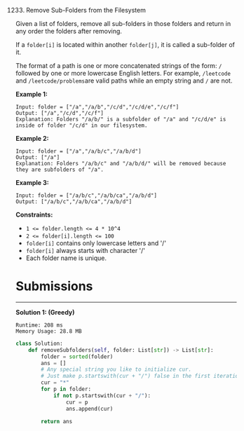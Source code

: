 1233. Remove Sub-Folders from the Filesystem

Given a list of folders, remove all sub-folders in those folders and return in any order the folders after removing.

If a `folder[i]` is located within another `folder[j]`, it is called a sub-folder of it.

The format of a path is one or more concatenated strings of the form: `/` followed by one or more lowercase English letters. For example, `/leetcode` and `/leetcode/problems`are valid paths while an empty string and `/` are not.

 

**Example 1:**
```
Input: folder = ["/a","/a/b","/c/d","/c/d/e","/c/f"]
Output: ["/a","/c/d","/c/f"]
Explanation: Folders "/a/b/" is a subfolder of "/a" and "/c/d/e" is inside of folder "/c/d" in our filesystem.
```

**Example 2:**
```
Input: folder = ["/a","/a/b/c","/a/b/d"]
Output: ["/a"]
Explanation: Folders "/a/b/c" and "/a/b/d/" will be removed because they are subfolders of "/a".
```

**Example 3:**
```
Input: folder = ["/a/b/c","/a/b/ca","/a/b/d"]
Output: ["/a/b/c","/a/b/ca","/a/b/d"]
``` 

**Constraints:**

* `1 <= folder.length <= 4 * 10^4`
* `2 <= folder[i].length <= 100`
* `folder[i]` contains only lowercase letters and '/'
* `folder[i]` always starts with character '/'
* Each folder name is unique.

# Submissions
---
**Solution 1: (Greedy)**

```
Runtime: 208 ms
Memory Usage: 28.8 MB
```
```python
class Solution:
    def removeSubfolders(self, folder: List[str]) -> List[str]:
        folder = sorted(folder)
        ans = []
        # Any special string you like to initialize cur. 
        # Just make p.startswith(cur + "/") false in the first iteration.
        cur = "*"
        for p in folder:
            if not p.startswith(cur + "/"):
                cur = p
                ans.append(cur)
                
        return ans
```